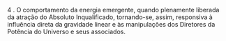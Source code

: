 ﻿4 . O comportamento da energia emergente, quando plenamente liberada da atração do Absoluto Inqualificado, tornando-se, assim, responsiva à influência direta da gravidade linear e às manipulações dos Diretores da Potência do Universo e seus associados.